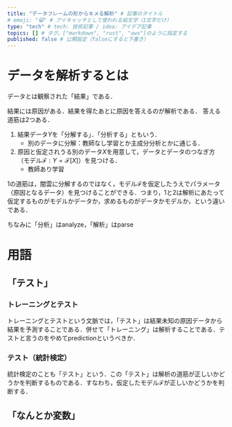 ```yaml
---
title: "データフレームの形からキメる解析" # 記事のタイトル
# emoji: "😸" # アイキャッチとして使われる絵文字（1文字だけ）
type: "tech" # tech: 技術記事 / idea: アイデア記事
topics: [] # タグ。["markdown", "rust", "aws"]のように指定する
published: false # 公開設定（falseにすると下書き）
---
```


# データを解析するとは

データとは観察された「結果」である．

結果には原因がある．結果を得たあとに原因を答えるのが解析である．
答える道筋は2つある．

1. 結果データ$Y$を「分解する」．「分析する」ともいう．
   - 別のデータに分解：教師なし学習とか主成分分析とかに通じる．
2. 原因と仮定されうる別のデータ$X$を用意して，データとデータのつなぎ方（モデル$\mathcal{F}:Y = \mathcal{F}[X]$）を見つける．
   - 教師あり学習

1の道筋は，闇雲に分解するのではなく，モデル$\mathcal{F}$を仮定したうえでパラメータ（原因となるデータ）を見つけることができる．つまり，1と2は解析にあたって仮定するものがモデルかデータか，求めるものがデータかモデルか，という違いである．

ちなみに「分析」はanalyze，「解析」はparse

# 用語

## 「テスト」
### トレーニングとテスト

トレーニングとテストという文脈では，「テスト」は結果未知の原因データから結果を予測することである．併せて「トレーニング」は解析することである．テストと言うのをやめてpredictionというべきか．

### テスト（統計検定）

統計検定のことも「テスト」という．この「テスト」は解析の道筋が正しいかどうかを判断するものである．すなわち，仮定したモデル$\mathcal{F}$が正しいかどうかを判断する．

## 「なんとか変数」


